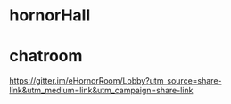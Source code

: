 # hornorHall

# chatroom
https://gitter.im/eHornorRoom/Lobby?utm_source=share-link&utm_medium=link&utm_campaign=share-link

